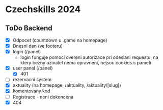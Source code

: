 # Czechskills 2024

## ToDo Backend
- [x] Odpocet (countdown u .game na homepage)
- [x] Dnesni den (ve footeru)
- [x] login (/panel)
  - login funguje pomoci overeni autorizace pri odeslani requestu, na ktery bezny uzivatel nema opravneni, nejsou cookies s pameti
- [x] user panel (/panel)
  - [x] 401
- [ ] rezervacni system
- [x] aktuality (na homepage, /aktuality, /aktuality/[slug])
- [x] komentovany kod
- [ ] Registrace - neni dokoncena
- [x] 404